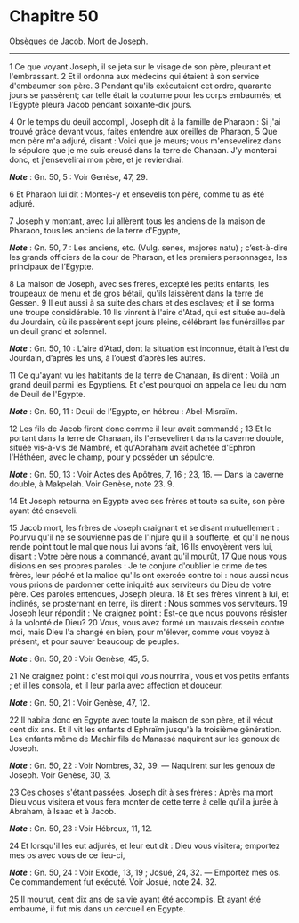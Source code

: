 # Chapitre 50

Obsèques de Jacob.
Mort de Joseph.

***

1 Ce que voyant Joseph, il se jeta sur le visage de son père, pleurant et l'embrassant. 2 Et il ordonna aux médecins qui étaient à son service d'embaumer son père. 3 Pendant qu'ils exécutaient cet ordre, quarante jours se passèrent; car telle était la coutume pour les corps embaumés; et l'Egypte pleura Jacob pendant soixante-dix jours.


4 Or le temps du deuil accompli, Joseph dit à la famille de Pharaon : Si j'ai trouvé grâce devant vous, faites entendre aux oreilles de Pharaon, 5 Que mon père m'a adjuré, disant : Voici que je meurs; vous m'ensevelirez dans le sépulcre que je me suis creusé dans la terre de Chanaan. J'y monterai donc, et j'ensevelirai mon père, et je reviendrai.

***Note*** :  Gn. 50, 5 : Voir Genèse, 47, 29.

6 Et Pharaon lui dit : Montes-y et ensevelis ton père, comme tu as été adjuré.


7 Joseph y montant, avec lui allèrent tous les anciens de la maison de Pharaon, tous les anciens de la terre d'Egypte,

***Note*** :  Gn. 50, 7 : Les anciens, etc. (Vulg. senes, majores natu) ; c’est-à-dire les grands officiers de la cour de Pharaon, et les premiers personnages, les principaux de l’Egypte.

8 La maison de Joseph, avec ses frères, excepté les petits enfants, les troupeaux de menu et de gros bétail, qu'ils laissèrent dans la terre de Gessen. 9 Il eut aussi à sa suite des chars et des esclaves; et il se forma une troupe considérable. 10 Ils vinrent à l'aire d'Atad, qui est située au-delà du Jourdain, où ils passèrent sept jours pleins, célébrant les funérailles par un deuil grand et solennel.

***Note*** :  Gn. 50, 10 : L’aire d’Atad, dont la situation est inconnue, était à l’est du Jourdain, d’après les uns, à l’ouest d’après les autres.

11 Ce qu'ayant vu les habitants de la terre de Chanaan, ils dirent : Voilà un grand deuil parmi les Egyptiens. Et c'est pourquoi on appela ce lieu du nom de Deuil de l'Egypte.

***Note*** :  Gn. 50, 11 : Deuil de l’Egypte, en hébreu : Abel-Misraïm.


12 Les fils de Jacob firent donc comme il leur avait commandé ; 13 Et le portant dans la terre de Chanaan, ils l'ensevelirent dans la caverne double, située vis-à-vis de Mambré, et qu'Abraham avait achetée d'Ephron l'Héthéen, avec le champ, pour y posséder un sépulcre.

***Note*** :  Gn. 50, 13 : Voir Actes des Apôtres, 7, 16 ; 23, 16. ― Dans la caverne double, à Makpelah. Voir Genèse, note 23. 9.


14 Et Joseph retourna en Egypte avec ses frères et toute sa suite, son père ayant été enseveli.


15 Jacob mort, les frères de Joseph craignant et se disant mutuellement : Pourvu qu'il ne se souvienne pas de l'injure qu'il a soufferte, et qu'il ne nous rende point tout le mal que nous lui avons fait, 16 Ils envoyèrent vers lui, disant : Votre père nous a commandé, avant qu'il mourût, 17 Que nous vous disions en ses propres paroles : Je te conjure d'oublier le crime de tes frères, leur péché et la malice qu'ils ont exercée contre toi : nous aussi nous vous prions de pardonner cette iniquité aux serviteurs du Dieu de votre père. Ces paroles entendues, Joseph pleura. 18 Et ses frères vinrent à lui, et inclinés, se prosternant en terre, ils dirent : Nous sommes vos serviteurs. 19 Joseph leur répondit : Ne craignez point : Est-ce que nous pouvons résister à la volonté de Dieu? 20 Vous, vous avez formé un mauvais dessein contre moi, mais Dieu l'a changé en bien, pour m'élever, comme vous voyez à présent, et pour sauver beaucoup de peuples.

***Note*** :  Gn. 50, 20 : Voir Genèse, 45, 5.

21 Ne craignez point : c'est moi qui vous nourrirai, vous et vos petits enfants ; et il les consola, et il leur parla avec affection et douceur.

***Note*** :  Gn. 50, 21 : Voir Genèse, 47, 12.


22 Il habita donc en Egypte avec toute la maison de son père, et il vécut cent dix ans. Et il vit les enfants d'Ephraïm jusqu'à la troisième génération. Les enfants même de Machir fils de Manassé naquirent sur les genoux de Joseph.

***Note*** :  Gn. 50, 22 : Voir Nombres, 32, 39. ― Naquirent sur les genoux de Joseph. Voir Genèse, 30, 3.

23 Ces choses s'étant passées, Joseph dit à ses frères : Après ma mort Dieu vous visitera et vous fera monter de cette terre à celle qu'il a jurée à Abraham, à Isaac et à Jacob.

***Note*** :  Gn. 50, 23 : Voir Hébreux, 11, 12.


24 Et lorsqu'il les eut adjurés, et leur eut dit : Dieu vous visitera; emportez mes os avec vous de ce lieu-ci,

***Note*** :  Gn. 50, 24 : Voir Exode, 13, 19 ; Josué, 24, 32. ― Emportez mes os. Ce commandement fut exécuté. Voir Josué, note 24. 32.

25 Il mourut, cent dix ans de sa vie ayant été accomplis. Et ayant été embaumé, il fut mis dans un cercueil en Egypte.

